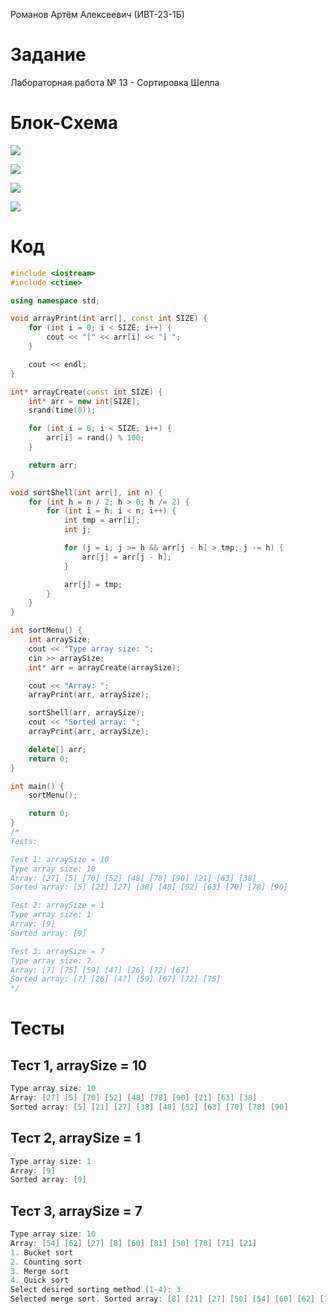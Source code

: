 Романов Артём Алексеевич (ИВТ-23-1Б)

# Задание

Лабораторная работа № 13 - Сортировка Шелла

# Блок-Схема

![](C:\Users\DELL\AppData\Roaming\marktext\images\2024-04-23-12-57-29-image.png)

![](C:\Users\DELL\AppData\Roaming\marktext\images\2024-04-23-12-57-41-image.png)

![](C:\Users\DELL\AppData\Roaming\marktext\images\2024-04-23-12-57-50-image.png)

![](C:\Users\DELL\AppData\Roaming\marktext\images\2024-04-23-12-58-01-image.png)

# Код

```cpp
#include <iostream>
#include <ctime>

using namespace std;

void arrayPrint(int arr[], const int SIZE) {
    for (int i = 0; i < SIZE; i++) {
        cout << "[" << arr[i] << "] ";
    }

    cout << endl;
}

int* arrayCreate(const int SIZE) {
    int* arr = new int[SIZE];
    srand(time(0));

    for (int i = 0; i < SIZE; i++) {
        arr[i] = rand() % 100;
    }

    return arr;
}

void sortShell(int arr[], int n) {
    for (int h = n / 2; h > 0; h /= 2) {
        for (int i = h; i < n; i++) {
            int tmp = arr[i];
            int j;

            for (j = i; j >= h && arr[j - h] > tmp; j -= h) {
                arr[j] = arr[j - h];
            }

            arr[j] = tmp;
        }
    }
}

int sortMenu() {
    int arraySize;
    cout << "Type array size: ";
    cin >> arraySize;
    int* arr = arrayCreate(arraySize);

    cout << "Array: ";
    arrayPrint(arr, arraySize);

    sortShell(arr, arraySize);
    cout << "Sorted array: ";
    arrayPrint(arr, arraySize);

    delete[] arr;
    return 0;
}

int main() {
    sortMenu();

    return 0;
}
/*
Tests:

Test 1: arraySize = 10
Type array size: 10
Array: [27] [5] [70] [52] [48] [78] [90] [21] [63] [38]
Sorted array: [5] [21] [27] [38] [48] [52] [63] [70] [78] [90]

Test 2: arraySize = 1
Type array size: 1
Array: [9]
Sorted array: [9]

Test 3: arraySize = 7
Type array size: 7
Array: [7] [75] [59] [47] [26] [72] [67]
Sorted array: [7] [26] [47] [59] [67] [72] [75]
*/
```

# Тесты

## Тест 1, arraySize = 10

```cpp
Type array size: 10
Array: [27] [5] [70] [52] [48] [78] [90] [21] [63] [38]
Sorted array: [5] [21] [27] [38] [48] [52] [63] [70] [78] [90]
```

## Тест 2, arraySize = 1

```cpp
Type array size: 1
Array: [9]
Sorted array: [9]
```

## Тест 3, arraySize = 7

```cpp
Type array size: 10
Array: [54] [62] [27] [8] [60] [81] [50] [78] [71] [21]
1. Bucket sort
2. Counting sort
3. Merge sort
4. Quick sort
Select desired sorting method (1-4): 3
Selected merge sort. Sorted array: [8] [21] [27] [50] [54] [60] [62] [71] [78] [81]
```
